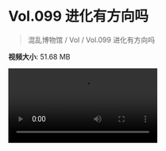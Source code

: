 # Vol.099 进化有方向吗

> 混乱博物馆 / Vol / Vol.099 进化有方向吗

**视频大小**: 51.68 MB

<div class="video"><video src="https://file.hsyhx.top/archive/混乱博物馆/Vol/099.mp4" controls preload>🤔 您的浏览器不支持 video 标签</video></div>